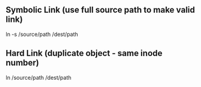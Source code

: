 
## Symbolic Link (use full source path to make valid link)
ln -s /source/path /dest/path

## Hard Link (duplicate object - same inode number)
ln /source/path /dest/path



